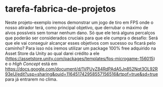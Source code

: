 # tarefa-fabrica-de-projetos
Neste projeto-exemplo iremos demonstrar um jogo de tiro em FPS onde o nosso atirador terá, como principal objetivo, que derrubar o máximo de alvos possíveis sem tomar nenhum dano. Só que ele terá alguns percalços que poderão ser considerados cruciais para que ele cumpra o desafio: Será que ele vai conseguir alcançar esses objetivos com sucesso ou ficará pelo caminho?
Para isso nós iremos utilizar um package 100% free adquirido na Asset Store da Unity ao qual darei crédito a ele (https://assetstore.unity.com/packages/templates/fps-microgame-156015) e o *High Concept* está em https://docs.google.com/document/d/1VPUyZ84RdPAdA5Jn852Nqt3OL92R93eU/edit?usp=sharing&ouid=116451742958557156516&rtpof=true&sd=true para já entrarem no clima.
